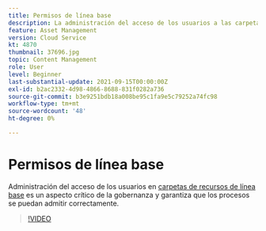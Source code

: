 ```yaml
---
title: Permisos de línea base
description: La administración del acceso de los usuarios a las carpetas de recursos de línea de base es un aspecto crítico de la gobernanza y garantiza que los procesos sean compatibles.
feature: Asset Management
version: Cloud Service
kt: 4870
thumbnail: 37696.jpg
topic: Content Management
role: User
level: Beginner
last-substantial-update: 2021-09-15T00:00:00Z
exl-id: b2ac2332-4d98-4866-8688-831f0282a736
source-git-commit: b3e9251bdb18a008be95c1fa9e5c79252a74fc98
workflow-type: tm+mt
source-wordcount: '48'
ht-degree: 0%

---
```


# Permisos de línea base

Administración del acceso de los usuarios en [carpetas de recursos de línea base](./baseline-folders.md) es un aspecto crítico de la gobernanza y garantiza que los procesos se puedan admitir correctamente.

>[!VIDEO](https://video.tv.adobe.com/v/37696?quality=12&learn=on)
